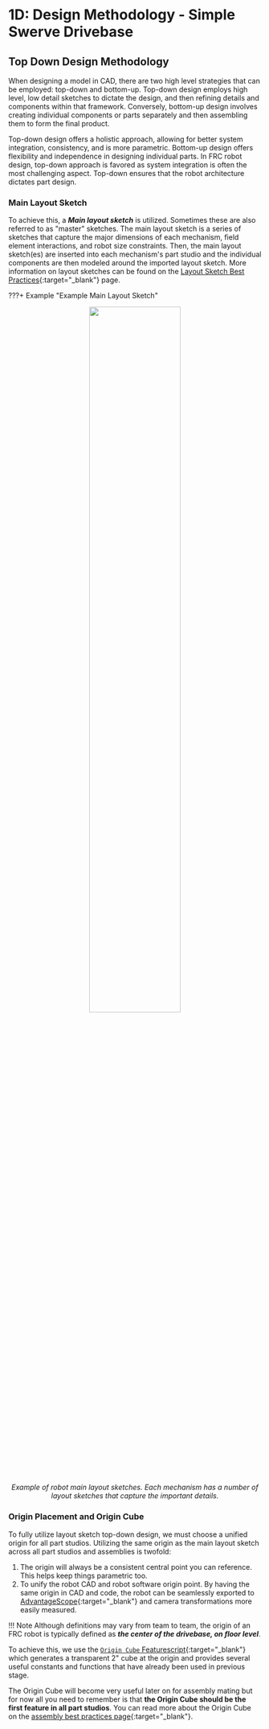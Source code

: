 # 1D: Design Methodology - Simple Swerve Drivebase

## Top Down Design Methodology 
When designing a model in CAD, there are two high level strategies that can be employed: top-down and bottom-up. Top-down design employs high level, low detail sketches to dictate the design, and then refining details and components within that framework. Conversely, bottom-up design involves creating individual components or parts separately and then assembling them to form the final product. 

Top-down design offers a holistic approach, allowing for better system integration, consistency, and is more parametric. Bottom-up design offers flexibility and independence in designing individual parts. In FRC robot design, top-down approach is favored as system integration is often the most challenging aspect. Top-down ensures that the robot architecture dictates part design.

### Main Layout Sketch

To achieve this, a ***Main layout sketch*** is utilized. Sometimes these are also referred to as "master" sketches. The main layout sketch is a series of sketches that capture the major dimensions of each mechanism, field element interactions, and robot size constraints. Then, the main layout sketch(es) are inserted into each mechanism's part studio and the individual components are then modeled around the imported layout sketch. More information on layout sketches can be found on the [Layout Sketch Best Practices](../../../best-practices/mastersketch-setup.md "Layout Sketch Best Practices Page"){:target="_blank"} page.

???+ Example "Example Main Layout Sketch"
    <center><img src="\img\learning-course\stage1d\exampleMasterSketch.webp" style="width:60%"></center>
    <center>*Example of robot main layout sketches. Each mechanism has a number of layout sketches that capture the important details.*</center>


### Origin Placement and Origin Cube
To fully utilize layout sketch top-down design, we must choose a unified origin for all part studios. Utilizing the same origin as the main layout sketch across all part studios and assemblies is twofold:

1. The origin will always be a consistent central point you can reference. This helps keep things parametric too.
2. To unify the robot CAD and robot software origin point. By having the same origin in CAD and code, the robot can be seamlessly exported to [AdvantageScope](https://github.com/Mechanical-Advantage/AdvantageScope "AdvantageScope Repository"){:target="_blank"} and camera transformations more easily measured. 

!!! Note
    Although definitions may vary from team to team, the origin of an FRC robot is typically defined as ***the center of the drivebase, on floor level***.

To achieve this, we use the [`Origin Cube` Featurescript](https://cad.onshape.com/documents/321c197a842fc5f1a29e6621/w/fc3cdd5ca7edcd93e02f13cc/e/df3afdbec8d1356c2af15e4b?renderMode=0&uiState=6637caa6ccbcaa36badca03a "Origin Cube Featurescript Document"){:target="_blank"} which generates a transparent 2" cube at the origin and provides several useful constants and functions that have already been used in previous stage.

The Origin Cube will become very useful later on for assembly mating but for now all you need to remember is that **the Origin Cube should be the first feature in all part studios**. You can read more about the Origin Cube on the [assembly best practices page](../../../best-practices/assembly-setup.md "Assembly Best Practices Page"){:target="_blank"}.

<br>